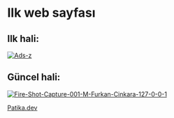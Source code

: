 # Ilk web sayfası

## Ilk hali:
<a href="https://ibb.co/bPn76fv"><img src="https://i.ibb.co/c1dxym8/Ads-z.png" alt="Ads-z" border="0"></a>

## Güncel hali:
<a href="https://ibb.co/8z8zYm0"><img src="https://i.ibb.co/HNgNhKV/Fire-Shot-Capture-001-M-Furkan-Cinkara-127-0-0-1.png" alt="Fire-Shot-Capture-001-M-Furkan-Cinkara-127-0-0-1" border="0"></a>

<a href="wwww.patika.dev" target="_blank">Patika.dev </a>
